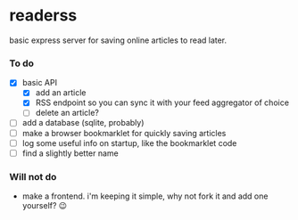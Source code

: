 # readerss

basic express server for saving online articles to read later.

### To do

- [x] basic API
  - [x] add an article
  - [x] RSS endpoint so you can sync it with your feed aggregator of choice
  - [ ] delete an article?
- [ ] add a database (sqlite, probably)
- [ ] make a browser bookmarklet for quickly saving articles
- [ ] log some useful info on startup, like the bookmarklet code
- [ ] find a slightly better name

### Will not do

- make a frontend. i'm keeping it simple, why not fork it and add one yourself? 😉
